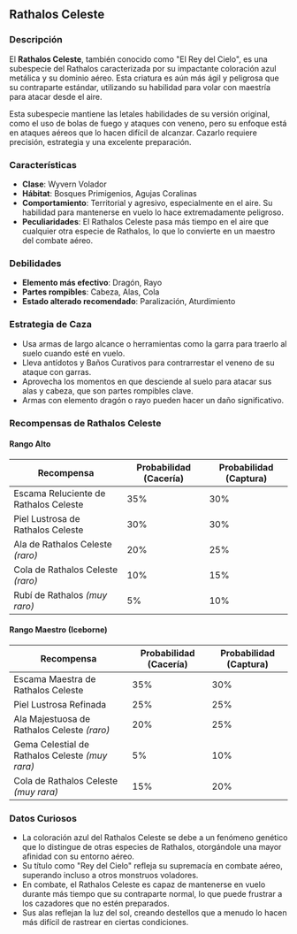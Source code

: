 ## Rathalos Celeste

### Descripción
El **Rathalos Celeste**, también conocido como "El Rey del Cielo", es una subespecie del Rathalos caracterizada por su impactante coloración azul metálica y su dominio aéreo. Esta criatura es aún más ágil y peligrosa que su contraparte estándar, utilizando su habilidad para volar con maestría para atacar desde el aire.

Esta subespecie mantiene las letales habilidades de su versión original, como el uso de bolas de fuego y ataques con veneno, pero su enfoque está en ataques aéreos que lo hacen difícil de alcanzar. Cazarlo requiere precisión, estrategia y una excelente preparación.

### Características
- **Clase**: Wyvern Volador  
- **Hábitat**: Bosques Primigenios, Agujas Coralinas  
- **Comportamiento**: Territorial y agresivo, especialmente en el aire. Su habilidad para mantenerse en vuelo lo hace extremadamente peligroso.  
- **Peculiaridades**: El Rathalos Celeste pasa más tiempo en el aire que cualquier otra especie de Rathalos, lo que lo convierte en un maestro del combate aéreo.

### Debilidades
- **Elemento más efectivo**: Dragón, Rayo  
- **Partes rompibles**: Cabeza, Alas, Cola  
- **Estado alterado recomendado**: Paralización, Aturdimiento

### Estrategia de Caza
- Usa armas de largo alcance o herramientas como la garra para traerlo al suelo cuando esté en vuelo.  
- Lleva antídotos y Baños Curativos para contrarrestar el veneno de su ataque con garras.  
- Aprovecha los momentos en que desciende al suelo para atacar sus alas y cabeza, que son partes rompibles clave.  
- Armas con elemento dragón o rayo pueden hacer un daño significativo.

### Recompensas de Rathalos Celeste

#### **Rango Alto**
| Recompensa                             | Probabilidad (Cacería) | Probabilidad (Captura) |  
|----------------------------------------|------------------------|------------------------|  
| Escama Reluciente de Rathalos Celeste  | 35%                    | 30%                    |  
| Piel Lustrosa de Rathalos Celeste      | 30%                    | 30%                    |  
| Ala de Rathalos Celeste *(raro)*       | 20%                    | 25%                    |  
| Cola de Rathalos Celeste *(raro)*      | 10%                    | 15%                    |  
| Rubí de Rathalos *(muy raro)*          | 5%                     | 10%                    |  

#### **Rango Maestro (Iceborne)**
| Recompensa                             | Probabilidad (Cacería) | Probabilidad (Captura) |  
|----------------------------------------|------------------------|------------------------|  
| Escama Maestra de Rathalos Celeste     | 35%                    | 30%                    |  
| Piel Lustrosa Refinada                 | 25%                    | 25%                    |  
| Ala Majestuosa de Rathalos Celeste *(raro)* | 20%                    | 25%                    |  
| Gema Celestial de Rathalos Celeste *(muy rara)* | 5%                    | 10%                    |  
| Cola de Rathalos Celeste *(muy rara)*  | 15%                    | 20%                    |  

### Datos Curiosos
- La coloración azul del Rathalos Celeste se debe a un fenómeno genético que lo distingue de otras especies de Rathalos, otorgándole una mayor afinidad con su entorno aéreo.  
- Su título como "Rey del Cielo" refleja su supremacía en combate aéreo, superando incluso a otros monstruos voladores.  
- En combate, el Rathalos Celeste es capaz de mantenerse en vuelo durante más tiempo que su contraparte normal, lo que puede frustrar a los cazadores que no estén preparados.  
- Sus alas reflejan la luz del sol, creando destellos que a menudo lo hacen más difícil de rastrear en ciertas condiciones.